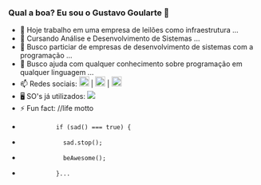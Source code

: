 ### Qual a boa? Eu sou o Gustavo Goularte 👋

- 🔭 Hoje trabalho em uma empresa de leilões como infraestrutura ...
- 🌱 Cursando Análise e Desenvolvimento de Sistemas ...
- 👯 Busco particiar de empresas de desenvolvimento de sistemas com a programação ...
- 🤔 Busco ajuda com qualquer conhecimento sobre programação em qualquer linguagem ...
- 📫 Redes sociais: <a href="https://www.instagram.com/gugoularte/" target="blank"><img height="20em" src="https://img.shields.io/badge/Instagram-E4405F?style=for-the-badge&logo=instagram&logoColor=white"/></a> | <a href="https://www.facebook.com/gustavo.goulartecorreia" target="blank"><img height="20em" src="https://img.shields.io/badge/Facebook-1877F2?style=for-the-badge&logo=facebook&logoColor=white"/></a> | <a href="https://www.linkedin.com/in/gustavo-goularte-4062a2179/" target="blank"><img height="20em" src="https://img.shields.io/badge/LinkedIn-0077B5?style=for-the-badge&logo=linkedin&logoColor=white"/></a>
- 🖥️ SO's já utilizados: <img heigth="5em" src="https://img.shields.io/badge/Android-3DDC84?style=for-the-badge&logo=android&logoColor=white"/>
- ⚡ Fun fact: //life motto
-               if (sad() === true) {
-                 sad.stop();
-                 beAwesome();
-               }...

